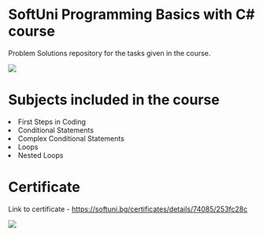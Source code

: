 # SoftUni Programming Basics with C\# course
Problem Solutions repository for the tasks given in the course.
<p></p>
<p></p>
<p></p>
<img src="https://img.shields.io/badge/C%23-239120?style=for-the-badge&logo=c-sharp&logoColor=white">

# Subjects included in the course
<li>First Steps in Coding</li>
<li>Conditional Statements</li>
<li>Complex Conditional Statements</li>
<li>Loops</li>
<li>Nested Loops</li>
<p></p>
<p></p>
<p></p>

# Certificate
Link to certificate - https://softuni.bg/certificates/details/74085/253fc28c
<p></p>
<img src="https://i.postimg.cc/k5Nvk4n9/Programming-Basics-with-C-2019-Honorable-mention.png">
